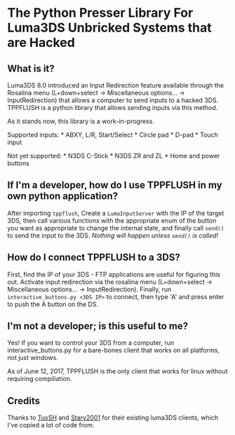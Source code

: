 # The Python Presser Library For Luma3DS Unbricked Systems that are Hacked

## What is it?

Luma3DS 8.0 introduced an Input Redirection feature available through the Rosalina menu (L+down+select -> Miscellaneous options... -> InputRedirection) that allows a computer to send inputs to a hacked 3DS. TPPFLUSH is a python library that allows sending inputs via this method.

As it stands now, this library is a work-in-progress.

Supported inputs:
	* ABXY, L/R, Start/Select
	* Circle pad
	* D-pad
	* Touch input

Not yet supported:
	* N3DS C-Stick
	* N3DS ZR and ZL
	* Home and power buttons

## If I'm a developer, how do I use TPPFLUSH in my own python application?

After importing `tppflush`, Create a `LumaInputServer` with the IP of the target 3DS, then call various functions with the appropriate enum of the button you want as appropriate to change the internal state, and finally call `send()` to send the input to the 3DS. *Nothing will happen unless `send()` is called!*

## How do I connect TPPFLUSH to a 3DS?

First, find the IP of your 3DS - FTP applications are useful for figuring this out. Activate input redirection via the rosalina menu (L+down+select -> Miscellaneous options... -> InputRedirection). Finally, run `interactive_buttons.py <3DS IP>` to connect, then type 'A' and press enter to push the A button on the DS.

## I'm not a developer; is this useful to me?

Yes! If you want to control your 3DS from a computer, run interactive_buttons.py for a bare-bones client that works on all platforms, not just windows.

As of June 12, 2017, TPPFLUSH is the only client that works for linux without requiring compiliation. 

## Credits

Thanks to [TuxSH](https://github.com/TuxSH/InputRedirectionClient-Qt) and [Stary2001](https://github.com/Stary2001/InputClient-SDL) for their existing luma3DS clients, which I've copied a lot of code from.

